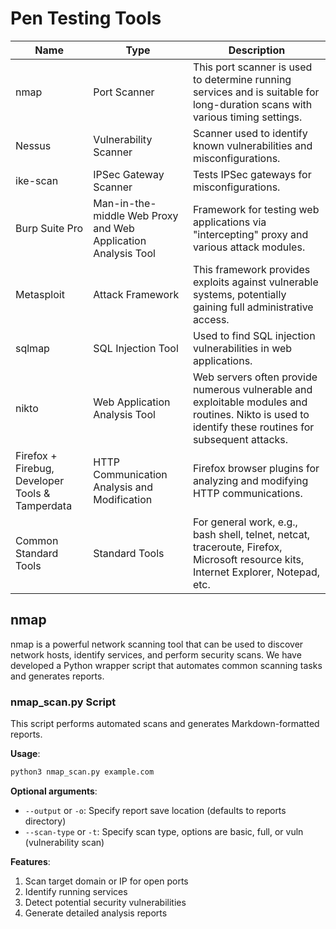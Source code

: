 # Pen Testing Tools

| Name                                            | Type                    | Description                                                                                                 |
| ----------------------------------------------- | ----------------------- | ----------------------------------------------------------------------------------------------------------- |
| nmap                                            | Port Scanner            | This port scanner is used to determine running services and is suitable for long-duration scans with various timing settings. |
| Nessus                                          | Vulnerability Scanner   | Scanner used to identify known vulnerabilities and misconfigurations.                                        |
| ike-scan                                        | IPSec Gateway Scanner   | Tests IPSec gateways for misconfigurations.                                                                 |
| Burp Suite Pro                                  | Man-in-the-middle Web Proxy and Web Application Analysis Tool | Framework for testing web applications via "intercepting" proxy and various attack modules.          |
| Metasploit                                      | Attack Framework        | This framework provides exploits against vulnerable systems, potentially gaining full administrative access. |
| sqlmap                                          | SQL Injection Tool      | Used to find SQL injection vulnerabilities in web applications.                                              |
| nikto                                           | Web Application Analysis Tool | Web servers often provide numerous vulnerable and exploitable modules and routines. Nikto is used to identify these routines for subsequent attacks. |
| Firefox + Firebug, Developer Tools & Tamperdata | HTTP Communication Analysis and Modification | Firefox browser plugins for analyzing and modifying HTTP communications.                           |
| Common Standard Tools                           | Standard Tools          | For general work, e.g., bash shell, telnet, netcat, traceroute, Firefox, Microsoft resource kits, Internet Explorer, Notepad, etc. |

## nmap
nmap is a powerful network scanning tool that can be used to discover network hosts, identify services, and perform security scans. We have developed a Python wrapper script that automates common scanning tasks and generates reports.

### nmap_scan.py Script

This script performs automated scans and generates Markdown-formatted reports.

**Usage**:
```bash
python3 nmap_scan.py example.com
```

**Optional arguments**:
- `--output` or `-o`: Specify report save location (defaults to reports directory)
- `--scan-type` or `-t`: Specify scan type, options are basic, full, or vuln (vulnerability scan)

**Features**:
1. Scan target domain or IP for open ports
2. Identify running services
3. Detect potential security vulnerabilities
4. Generate detailed analysis reports
